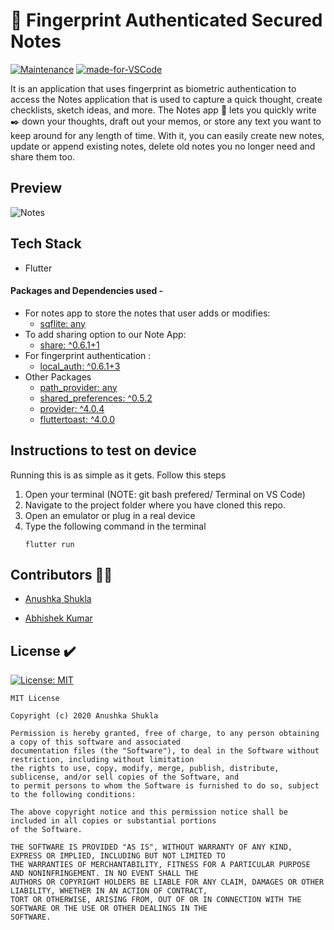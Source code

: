  # 📱 Fingerprint Authenticated Secured Notes 

[![Maintenance](https://img.shields.io/badge/Maintained%3F-yes-green.svg)](https://GitHub.com/Naereen/StrapDown.js/graphs/commit-activity)
[![made-for-VSCode](https://img.shields.io/badge/Made%20for-VSCode-1f425f.svg)](https://code.visualstudio.com/)

It is an application that uses fingerprint as biometric authentication to access the Notes application that is used to capture a quick thought, create checklists, sketch ideas, and more. The Notes app :memo: lets you quickly write :black_nib: down your thoughts, draft out your memos, or store any text you want to keep around for any length of time. With it, you can easily create new notes, update or append existing notes, delete old notes you no longer need and share them too.

## Preview

![Notes](https://cdn-images-1.medium.com/max/800/1*SrtR_dHk1GjQIPiCcPo3qg.gif)


## Tech Stack
  * Flutter 

#### Packages and Dependencies used - 
- For notes app to store the notes that user adds or modifies:
    * [sqflite: any](https://pub.dev/packages/sqflite)
- To add sharing option to our Note App:
    * [share: ^0.6.1+1](https://pub.dev/packages/share)
- For fingerprint authentication : 
    * [local_auth: ^0.6.1+3](https://pub.dev/packages/local_auth/versions)
- Other Packages
    - [path_provider: any](https://pub.dev/packages/path_provider)
    - [shared_preferences: ^0.5.2](https://pub.dev/packages/shared_preferences)
    - [provider: ^4.0.4](https://pub.dev/packages/provider)
    - [fluttertoast: ^4.0.0](https://pub.dev/packages/fluttertoast)

</p>

## Instructions to test on device
Running this is as simple as it gets. Follow this steps
1. Open your terminal (NOTE: git bash prefered/ Terminal on VS Code)
2. Navigate to the project folder where you have cloned this repo.
3. Open an emulator or plug in a real device
4. Type the following command in the terminal 
     ```
     flutter run
     ```


## Contributors :woman_technologist:

- [Anushka Shukla](https://github.com/Anushka-shukla) 

- [Abhishek Kumar](https://github.com/DOOMSTERR)


## License :heavy_check_mark:
[![License: MIT](https://img.shields.io/badge/License-MIT-yellow.svg)](https://opensource.org/licenses/MIT)

```
MIT License

Copyright (c) 2020 Anushka Shukla

Permission is hereby granted, free of charge, to any person obtaining a copy of this software and associated 
documentation files (the "Software"), to deal in the Software without restriction, including without limitation
the rights to use, copy, modify, merge, publish, distribute, sublicense, and/or sell copies of the Software, and
to permit persons to whom the Software is furnished to do so, subject to the following conditions:

The above copyright notice and this permission notice shall be included in all copies or substantial portions 
of the Software.

THE SOFTWARE IS PROVIDED "AS IS", WITHOUT WARRANTY OF ANY KIND, EXPRESS OR IMPLIED, INCLUDING BUT NOT LIMITED TO 
THE WARRANTIES OF MERCHANTABILITY, FITNESS FOR A PARTICULAR PURPOSE AND NONINFRINGEMENT. IN NO EVENT SHALL THE
AUTHORS OR COPYRIGHT HOLDERS BE LIABLE FOR ANY CLAIM, DAMAGES OR OTHER LIABILITY, WHETHER IN AN ACTION OF CONTRACT, 
TORT OR OTHERWISE, ARISING FROM, OUT OF OR IN CONNECTION WITH THE SOFTWARE OR THE USE OR OTHER DEALINGS IN THE 
SOFTWARE.
```


